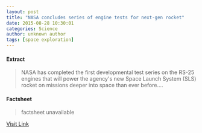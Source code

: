 ```yaml
---
layout: post
title: "NASA concludes series of engine tests for next-gen rocket"
date: 2015-08-28 10:30:01
categories: Science
author: unknown author
tags: [space exploration]
---
```



#### Extract
>NASA has completed the first developmental test series on the RS-25 engines that will power the agency's new Space Launch System (SLS) rocket on missions deeper into space than ever before....

#### Factsheet
>factsheet unavailable

[Visit Link](http://phys.org/news/2015-08-nasa-series-next-gen-rocket.html)


